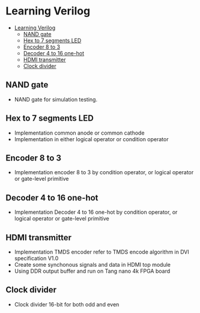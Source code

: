 # Learning Verilog
- [Learning Verilog](#learning-verilog)
  - [NAND gate](#nand-gate)
  - [Hex to 7 segments LED](#hex-to-7-segments-led)
  - [Encoder 8 to 3](#encoder-8-to-3)
  - [Decoder 4 to 16 one-hot](#decoder-4-to-16-one-hot)
  - [HDMI transmitter](#hdmi-transmitter)
  - [Clock divider](#clock-divider)

## NAND gate
- NAND gate for simulation testing.

## Hex to 7 segments LED
- Implementation common anode or common cathode
- Implementation in either logical operator or condition operator
## Encoder 8 to 3
- Implementation encoder 8 to 3 by condition operator, or logical operator or gate-level primitive
## Decoder 4 to 16 one-hot
- Implementation Decoder 4 to 16 one-hot by condition operator, or logical operator or gate-level primitive
## HDMI transmitter
- Implementation TMDS encoder refer to TMDS encode algorithm in DVI specification V1.0
- Create some synchonous signals and data in HDMI top module
- Using DDR output buffer and run on Tang nano 4k FPGA board
## Clock divider
- Clock divider 16-bit for both odd and even